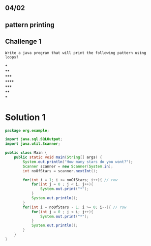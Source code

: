 ## 04/02

## pattern printing

## Challenge 1

`Write a java program that will print the following pattern using loops?`

*<br>
**<br>
***<br>
****<br>
***<br>
**<br>
*<br>


# Solution 1

```java
package org.example;

import java.sql.SQLOutput;
import java.util.Scanner;

public class Main {
    public static void main(String[] args) {
        System.out.println("How many stars do you want?");
        Scanner scanner = new Scanner(System.in);
        int noOfStars = scanner.nextInt();

        for(int i = 1; i <= noOfStars; i++){ // row
            for(int j = 0 ; j < i; j++){
                System.out.print("*");
            }
            System.out.println();
        }
        for(int i = noOfStars - 1; i >= 0; i--){ // row
            for(int j = 0 ; j < i; j++){
                System.out.print("*");
            }
            System.out.println();
        }
    }
}
```